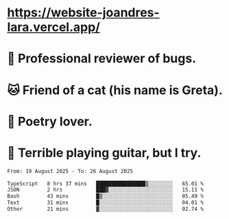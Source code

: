 # https://website-joandres-lara.vercel.app/
# 🐛 Professional reviewer of bugs.
# 🐱 Friend of a cat (his name is Greta).
# 📜 Poetry lover.
# 🎸 Terrible playing guitar, but I try.

<!--START_SECTION:waka-->

```txt
From: 19 August 2025 - To: 26 August 2025

TypeScript   8 hrs 37 mins   ████████████████▒░░░░░░░░   65.01 %
JSON         2 hrs           ███▓░░░░░░░░░░░░░░░░░░░░░   15.11 %
Bash         43 mins         █▒░░░░░░░░░░░░░░░░░░░░░░░   05.49 %
Text         31 mins         █░░░░░░░░░░░░░░░░░░░░░░░░   04.01 %
Other        21 mins         ▓░░░░░░░░░░░░░░░░░░░░░░░░   02.74 %
```

<!--END_SECTION:waka-->
